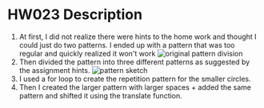 # HW023 Description

1. At first, I did not realize there were hints to the home work and thought I could just do two patterns. I ended up with a pattern that was too regular and quickly realized it won't work 
![original pattern division](https://imgpile.com/images/Dt3Ed8.png)
2. Then divided the pattern into three different patterns as suggested by the assignment hints. 
![pattern sketch](https://imgpile.com/images/Dt3voC.jpg)  
3. I used a for loop to create the repetition pattern for the smaller circles.
4. Then I created the larger pattern with larger spaces + added the same pattern and shifted it using the translate function. 



